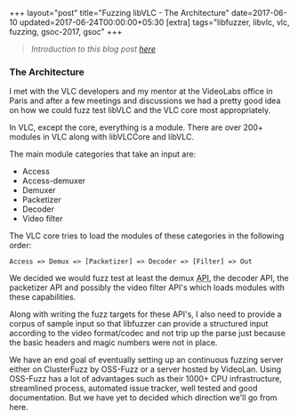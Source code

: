 +++
layout="post"
title="Fuzzing libVLC - The Architecture"
date=2017-06-10
updated=2017-06-24T00:00:00+05:30
[extra]
tags="libfuzzer, libvlc, vlc, fuzzing, gsoc-2017, gsoc"
+++

>_Introduction to this blog post [here](@/blog/why-fuzz-vlc.md)_

### The Architecture

I met with the VLC developers and my mentor at the VideoLabs office 
in Paris and after a few meetings and discussions we had a pretty good
idea on how we could fuzz test libVLC and the VLC core most appropriately.

In VLC, except the core, everything is a module.
There are over 200+ modules in VLC along with libVLCCore and libVLC.

The main module categories that take an input are:
* Access
* Access-demuxer
* Demuxer
* Packetizer
* Decoder
* Video filter

<!-- more -->

The VLC core tries to load the modules of these categories in the following order:

```text
Access => Demux => [Packetizer] => Decoder => [Filter] => Out
```

We decided we would fuzz test at least the demux 
<abbr title="Application Programming Interface">API</abbr>, the decoder API,
the packetizer API and possibly the video filter API's which loads modules with these
capabilities.

Along with writing the fuzz targets for these API's, I also need to provide a 
corpus of sample input so that libfuzzer can provide a structured input according
to the video format/codec and not trip up the parse just because the basic headers and
magic numbers were not in place.

We have an end goal of eventually setting up an continuous fuzzing server either on ClusterFuzz
by OSS-Fuzz or a server hosted by VideoLan.
Using OSS-Fuzz has a lot of advantages such as their 1000+ CPU infrastructure,
streamlined process, automated issue tracker, well tested and good documentation.
But we have yet to decided which direction we'll go from here.
